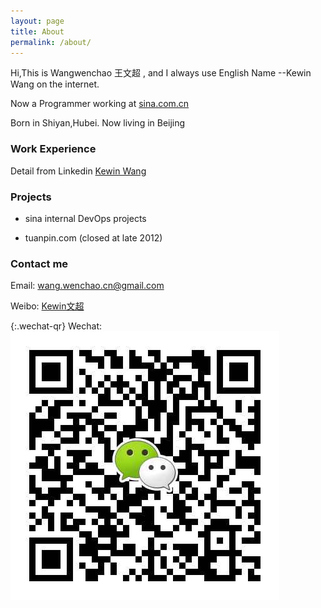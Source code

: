 ```yaml
---
layout: page
title: About
permalink: /about/
---
```


Hi,This is  Wangwenchao 王文超 , and I always use English Name --Kewin Wang on the internet.

Now  a Programmer working at [sina.com.cn](http://sina.com.cn)

Born in Shiyan,Hubei. Now living in Beijing


### Work Experience

Detail from Linkedin [ Kewin Wang ](https://www.linkedin.com/profile/view?id=108191127)

### Projects 
- sina internal DevOps projects
  
- tuanpin.com (closed at late 2012)

### Contact me

Email: [wang.wenchao.cn@gmail.com](mailto:wang.wenchao.cn@gmail.com)

Weibo: [Kewin文超](http://weibo.com/kewinwangcn)

{:.wechat-qr}
Wechat: ![wechat-qr](https://raw.githubusercontent.com/WangWenchao/wangwenchao.github.io/master/images/Wechat-QR.png)
